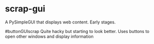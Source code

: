 # scrap-gui
A PySimpleGUI that displays web content. Early stages.

#buttonGUIscrap
Quite hacky but starting to look better. Uses buttons to open other windows and display information
